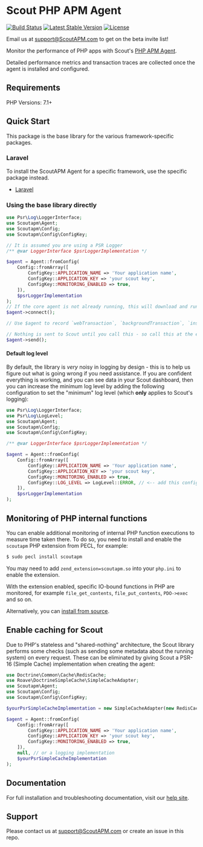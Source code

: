 # Scout PHP APM Agent

[![Build Status](https://travis-ci.com/scoutapp/scout-apm-php.svg?branch=master)](https://travis-ci.com/scoutapp/scout-apm-php) [![Latest Stable Version](https://poser.pugx.org/scoutapp/scout-apm-php/v/stable)](https://packagist.org/packages/scoutapp/scout-apm-php) [![License](https://poser.pugx.org/scoutapp/scout-apm-php/license)](https://packagist.org/packages/scoutapp/scout-apm-php)

Email us at support@ScoutAPM.com to get on the beta invite list!

Monitor the performance of PHP apps with Scout's [PHP APM Agent](https://www.scoutapm.com).

Detailed performance metrics and transaction traces are collected once the agent is installed and configured.

## Requirements

PHP Versions: 7.1+

## Quick Start

This package is the base library for the various framework-specific packages.

### Laravel

To install the ScoutAPM Agent for a specific framework, use the specific package instead.

 * [Laravel](https://github.com/scoutapp/scout-apm-laravel)

### Using the base library directly

```php
use Psr\Log\LoggerInterface;
use Scoutapm\Agent;
use Scoutapm\Config;
use Scoutapm\Config\ConfigKey;

// It is assumed you are using a PSR Logger
/** @var LoggerInterface $psrLoggerImplementation */

$agent = Agent::fromConfig(
    Config::fromArray([
        ConfigKey::APPLICATION_NAME => 'Your application name',
        ConfigKey::APPLICATION_KEY => 'your scout key',
        ConfigKey::MONITORING_ENABLED => true,
    ]),
    $psrLoggerImplementation
);
// If the core agent is not already running, this will download and run it (from /tmp by default)
$agent->connect();

// Use $agent to record `webTransaction`, `backgroundTransaction`, `instrument` or `tagRequest` as necessary

// Nothing is sent to Scout until you call this - so call this at the end of your request
$agent->send();
```

#### Default log level

By default, the library is *very* noisy in logging by design - this is to help us figure out what is going wrong if you
need assistance. If you are confident everything is working, and you can see data in your Scout dashboard, then you
can increase the minimum log level by adding the following configuration to set the "minimum" log level (which **only**
applies to Scout's logging):

```php
use Psr\Log\LoggerInterface;
use Psr\Log\LogLevel;
use Scoutapm\Agent;
use Scoutapm\Config;
use Scoutapm\Config\ConfigKey;

/** @var LoggerInterface $psrLoggerImplementation */

$agent = Agent::fromConfig(
    Config::fromArray([
        ConfigKey::APPLICATION_NAME => 'Your application name',
        ConfigKey::APPLICATION_KEY => 'your scout key',
        ConfigKey::MONITORING_ENABLED => true,
        ConfigKey::LOG_LEVEL => LogLevel::ERROR, // <-- add this configuration
    ]),
    $psrLoggerImplementation
);
```

## Monitoring of PHP internal functions

You can enable additional monitoring of internal PHP function executions to measure time taken there. To do so, you need
to install and enable the `scoutapm` PHP extension from PECL, for example:

```bash
$ sudo pecl install scoutapm
```

You may need to add `zend_extension=scoutapm.so` into your `php.ini` to enable the extension.

With the extension enabled, specific IO-bound functions in PHP are monitored, for example `file_get_contents`,
`file_put_contents`, `PDO->exec` and so on.

Alternatively, you can [install from source](https://github.com/scoutapp/scout-apm-php-ext).

## Enable caching for Scout

Due to PHP's stateless and "shared-nothing" architecture, the Scout library performs some checks (such as sending some
metadata about the running system) on every request. These can be eliminated by giving Scout a PSR-16 (Simple Cache)
implementation when creating the agent:

```php
use Doctrine\Common\Cache\RedisCache;
use Roave\DoctrineSimpleCache\SimpleCacheAdapter;
use Scoutapm\Agent;
use Scoutapm\Config;
use Scoutapm\Config\ConfigKey;

$yourPsrSimpleCacheImplementation = new SimpleCacheAdapter(new RedisCache());

$agent = Agent::fromConfig(
    Config::fromArray([
        ConfigKey::APPLICATION_NAME => 'Your application name',
        ConfigKey::APPLICATION_KEY => 'your scout key',
        ConfigKey::MONITORING_ENABLED => true,
    ]),
    null, // or a logging implementation
    $yourPsrSimpleCacheImplementation
);
```

## Documentation

For full installation and troubleshooting documentation, visit our [help site](http://docs.scoutapm.com/#php-agent).

## Support

Please contact us at support@ScoutAPM.com or create an issue in this repo.
